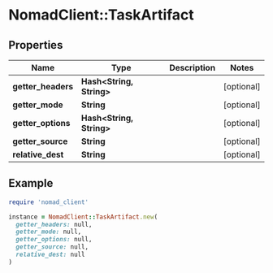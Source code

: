 # NomadClient::TaskArtifact

## Properties

| Name | Type | Description | Notes |
| ---- | ---- | ----------- | ----- |
| **getter_headers** | **Hash&lt;String, String&gt;** |  | [optional] |
| **getter_mode** | **String** |  | [optional] |
| **getter_options** | **Hash&lt;String, String&gt;** |  | [optional] |
| **getter_source** | **String** |  | [optional] |
| **relative_dest** | **String** |  | [optional] |

## Example

```ruby
require 'nomad_client'

instance = NomadClient::TaskArtifact.new(
  getter_headers: null,
  getter_mode: null,
  getter_options: null,
  getter_source: null,
  relative_dest: null
)
```


